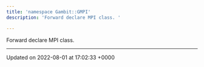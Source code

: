 ```yaml
---
title: 'namespace Gambit::GMPI'
description: 'Forward declare MPI class. '

---
```







Forward declare MPI class. 






-------------------------------

Updated on 2022-08-01 at 17:02:33 +0000